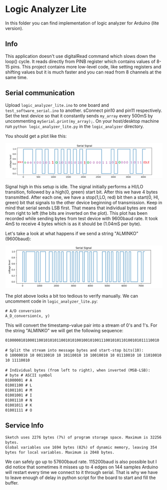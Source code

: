 # Logic Analyzer Lite

In this folder you can find implementation of logic analyzer for Arduino (lite version).

## Info

This application doesn't use digitalRead command which slows down the loop() cycle. It reads directly from PINB register which contains values of 8-15 pins. This project contains more low-level code, like setting registers and shifting values but it is much faster and you can read from 8 channels at the same time.

## Serial communication

Upload `logic_analyzer_lite.ino` to one board and `test_software_serial.ino` to another. sConnect pin10 and pin11 respectively. Set the test device so that it constantly sends `my_array` every 500mS by uncommenting `mySerial.print(my_array);`. On your host/desktop machine run `python logic_analyzer_lite.py` in the `logic_analyzer` directory.

You should get a plot like this:

![Serial comm output](https://raw.githubusercontent.com/iamalminko/how_to_arduino/master/resources/serial_plot_my_array.png "Serial plot: my_array")

Signal high in this setup is idle. The signal initially performs a HI/LO transition, followed by a high(0, green) start bit. After this we have 4 bytes transmitted. After each one, we have a stop(1,LO, red) bit then a start(0, HI, green) bit that signals to the other device beginning of transmission. Keep in mind that serial sends LSB first. That means that individual bytes are read from right to left (the bits are inverted on the plot). This plot has been recorded while sending bytes from test device with 9600baud rate. It took 4mS to receive 4 bytes which is as it should be (1.04mS per byte).

Let's take a look at what happens if we send a string "ALMINKO" (9600baud):

![Sending string "ALMINKO"](https://raw.githubusercontent.com/iamalminko/how_to_arduino/master/resources/serial_plot_alminko.png "Sending a string")

The plot above looks a bit too tedious to verify manually. We can uncomment code in `logic_analyzer_lite.py`:

```
# A/D conversion
A_D_conversion(x, y)
```

This will convert the timestamp-value pair into a stream of 0's and 1's. For the string "ALMINKO" we will get the following sequence:

```
010000010100011001010101100101010010010100111001010110100101011110010

# Split the stream into message bytes and start-stop bits(10):
0 10000010 10 00110010 10 10110010 10 10010010 10 01110010 10 11010010 10 11110010

# Individual bytes (from left to right), when inverted (MSB-LSB):
# byte # ASCII symbol
01000001 # A
01001100 # L
01001101 # M
01001001 # I
01001110 # N
01001011 # K
01001111 # O
```


## Service Info

```
Sketch uses 2276 bytes (7%) of program storage space. Maximum is 32256 bytes.
Global variables use 1694 bytes (82%) of dynamic memory, leaving 354 bytes for local variables. Maximum is 2048 bytes.
```

We can safely go up to 57600baud rate. 115200baud is also possible but I did notice that sometimes it misses up to 4 edges on 144 samples Arduino will restart every time we connect to it through serial. That is why we have to leave enough of delay in python script for the board to start and fill the buffer.